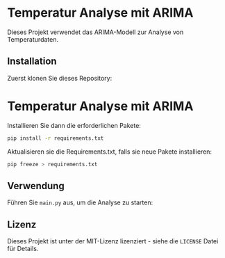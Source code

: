 # Temperatur Analyse mit ARIMA

Dieses Projekt verwendet das ARIMA-Modell zur Analyse von Temperaturdaten.

## Installation

Zuerst klonen Sie dieses Repository:

# Temperatur Analyse mit ARIMA

Installieren Sie dann die erforderlichen Pakete:

```bash
pip install -r requirements.txt
```
Aktualisieren sie die Requirements.txt, falls sie neue Pakete installieren:

```bash
pip freeze > requirements.txt
```

## Verwendung

Führen Sie `main.py` aus, um die Analyse zu starten:


## Lizenz

Dieses Projekt ist unter der MIT-Lizenz lizenziert - siehe die `LICENSE` Datei für Details.
